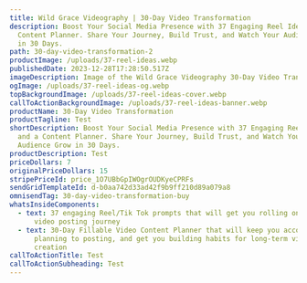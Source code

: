 ```yaml
---
title: Wild Grace Videography | 30-Day Video Transformation
description: Boost Your Social Media Presence with 37 Engaging Reel Ideas and a
  Content Planner. Share Your Journey, Build Trust, and Watch Your Audience Grow
  in 30 Days.
path: 30-day-video-transformation-2
productImage: /uploads/37-reel-ideas.webp
publishedDate: 2023-12-28T17:28:50.517Z
imageDescription: Image of the Wild Grace Videography 30-Day Video Transformation product.
ogImage: /uploads/37-reel-ideas-og.webp
topBackgroundImage: /uploads/37-reel-ideas-cover.webp
callToActionBackgroundImage: /uploads/37-reel-ideas-banner.webp
productName: 30-Day Video Transformation
productTagline: Test
shortDescription: Boost Your Social Media Presence with 37 Engaging Reel Ideas
  and a Content Planner. Share Your Journey, Build Trust, and Watch Your
  Audience Grow in 30 Days.
productDescription: Test
priceDollars: 7
originalPriceDollars: 15
stripePriceId: price_1O7UBbGpIWOgrOUDKyeCPRFs
sendGridTemplateId: d-b0aa742d33ad42f9b9ff210d89a079a8
omnisendTag: 30-day-video-transformation-buy
whatsInsideComponents:
  - text: 37 engaging Reel/Tik Tok prompts that will get you rolling on your 30-day
      video posting journey
  - text: 30-Day Fillable Video Content Planner that will keep you accountable from
      planning to posting, and get you building habits for long-term video
      creation
callToActionTitle: Test
callToActionSubheading: Test
---
```

